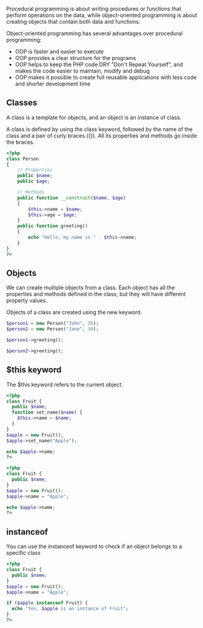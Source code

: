 Procedural programming is about writing procedures or functions that perform operations on the data, while object-oriented programming is about creating objects that contain both data and functions.

Object-oriented programming has several advantages over procedural programming:

+ OOP is faster and easier to execute
+ OOP provides a clear structure for the programs
+ OOP helps to keep the PHP code DRY "Don't Repeat Yourself", and makes the code easier to maintain, modify and debug
+ OOP makes it possible to create full reusable applications with less code and shorter development time

## Classes

A class is a template for objects, and an object is an instance of class.

A class is defined by using the class keyword, followed by the name of the class and a pair of curly braces ({}). All its properties and methods go inside the braces.

``` php
<?php
class Person
{
    // Properties
    public $name;
    public $age;

    // Methods	
    public function __construct($name, $age)
    {
        $this->name = $name;
        $this->age = $age;
    }
    public function greeting()
    {
        echo "Hello, my name is " . $this->name;
    }
}
?>
```

## Objects

We can create multiple objects from a class. Each object has all the properties and methods defined in the class, but they will have different property values.

Objects of a class are created using the new keyword.

```php
$person1 = new Person("John", 36);
$person2 = new Person("Jane", 30);
```	

```php
$person1->greeting();
```

```php
$person2->greeting();
```

## $this keyword

The $this keyword refers to the current object.

```php
<?php
class Fruit {
  public $name;
  function set_name($name) {
    $this->name = $name;
  }
}
$apple = new Fruit();
$apple->set_name("Apple");

echo $apple->name;
?>
```

```php
<?php
class Fruit {
  public $name;
}
$apple = new Fruit();
$apple->name = "Apple";

echo $apple->name;
?>
```

## instanceof
You can use the instanceof keyword to check if an object belongs to a specific class

```php
<?php
class Fruit {
  public $name;
}
$apple = new Fruit();
$apple->name = "Apple";

if ($apple instanceof Fruit) {
  echo "Yes, $apple is an instance of Fruit";
}
?>
```